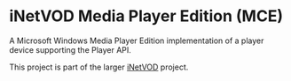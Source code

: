 iNetVOD Media Player Edition (MCE)
==================================

A Microsoft Windows Media Player Edition implementation of a player device supporting the Player API.

This project is part of the larger [iNetVOD](https://github.com/grtvd/inetvod) project.
